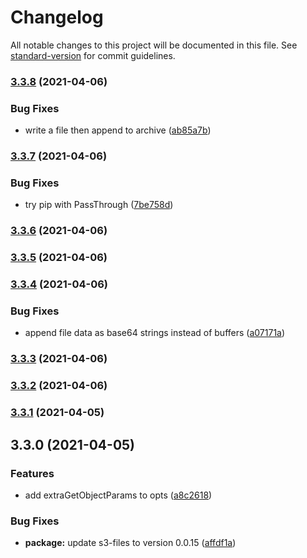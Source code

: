 # Changelog

All notable changes to this project will be documented in this file. See [standard-version](https://github.com/conventional-changelog/standard-version) for commit guidelines.

### [3.3.8](https://github.com/SustainHawaii/s3-zip/compare/v3.3.7...v3.3.8) (2021-04-06)


### Bug Fixes

* write a file then append to archive ([ab85a7b](https://github.com/SustainHawaii/s3-zip/commit/ab85a7b07af087f90ef8f6c36dddc9920fa3edb3))

### [3.3.7](https://github.com/SustainHawaii/s3-zip/compare/v3.3.6...v3.3.7) (2021-04-06)


### Bug Fixes

* try pip with PassThrough ([7be758d](https://github.com/SustainHawaii/s3-zip/commit/7be758d642a37e746238ef1233c81b718f20d7e1))

### [3.3.6](https://github.com/SustainHawaii/s3-zip/compare/v3.3.5...v3.3.6) (2021-04-06)

### [3.3.5](https://github.com/SustainHawaii/s3-zip/compare/v3.3.4...v3.3.5) (2021-04-06)

### [3.3.4](https://github.com/SustainHawaii/s3-zip/compare/v3.3.3...v3.3.4) (2021-04-06)


### Bug Fixes

* append file data as base64 strings instead of buffers ([a07171a](https://github.com/SustainHawaii/s3-zip/commit/a07171a5d363d3e8cb388b99611586f98dcf3b5f))

### [3.3.3](https://github.com/SustainHawaii/s3-zip/compare/v3.3.2...v3.3.3) (2021-04-06)

### [3.3.2](https://github.com/SustainHawaii/s3-zip/compare/v3.3.1...v3.3.2) (2021-04-06)

### [3.3.1](https://github.com/SustainHawaii/s3-zip/compare/v3.3.0...v3.3.1) (2021-04-05)

## 3.3.0 (2021-04-05)


### Features

* add extraGetObjectParams to opts ([a8c2618](https://github.com/SustainHawaii/s3-zip/commit/a8c2618490bf88935c48be61cc7ee5bff8f1c718))


### Bug Fixes

* **package:** update s3-files to version 0.0.15 ([affdf1a](https://github.com/SustainHawaii/s3-zip/commit/affdf1a9fb0be8da0784373bb6becb5baa268823))
